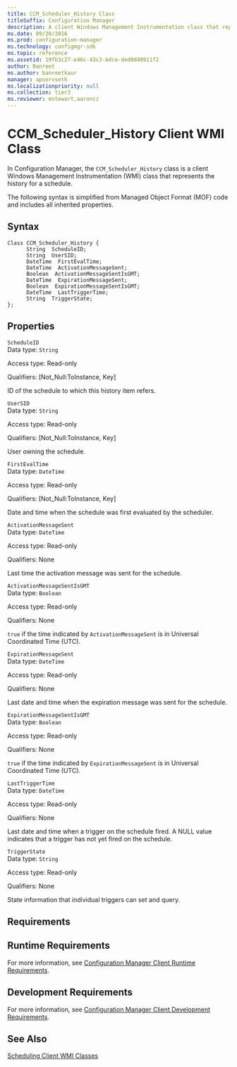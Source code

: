 ```yaml
---
title: CCM_Scheduler_History Class
titleSuffix: Configuration Manager
description: A client Windows Management Instrumentation class that represents the history for a schedule.
ms.date: 09/20/2016
ms.prod: configuration-manager
ms.technology: configmgr-sdk
ms.topic: reference
ms.assetid: 19fb3c27-e46c-43c3-bdce-ded0d40911f2
author: Banreet
ms.author: banreetkaur
manager: apoorvseth
ms.localizationpriority: null
ms.collection: tier3
ms.reviewer: mstewart,aaroncz 
---
```

# CCM_Scheduler_History Client WMI Class
In Configuration Manager, the `CCM_Scheduler_History` class is a client Windows Management Instrumentation (WMI) class that represents the history for a schedule.  

 The following syntax is simplified from Managed Object Format (MOF) code and includes all inherited properties.  

## Syntax  

```  
Class CCM_Scheduler_History {  
      String  ScheduleID;  
      String  UserSID;  
      DateTime  FirstEvalTime;  
      DateTime  ActivationMessageSent;  
      Boolean  ActivationMessageSentIsGMT;  
      DateTime  ExpirationMessageSent;  
      Boolean  ExpirationMessageSentIsGMT;     
      DateTime  LastTriggerTime;  
      String  TriggerState;  
};  
```  

## Properties  
 `ScheduleID`  
 Data type: `String`  

 Access type: Read-only  

 Qualifiers: [Not_Null:ToInstance, Key]  

 ID of the schedule to which this history item refers.  

 `UserSID`  
 Data type: `String`  

 Access type: Read-only  

 Qualifiers: [Not_Null:ToInstance, Key]  

 User owning the schedule.  

 `FirstEvalTime`  
 Data type: `DateTime`  

 Access type: Read-only  

 Qualifiers: [Not_Null:ToInstance, Key]  

 Date and time when the schedule was first evaluated by the scheduler.  

 `ActivationMessageSent`  
 Data type: `DateTime`  

 Access type: Read-only  

 Qualifiers: None  

 Last time the activation message was sent for the schedule.  

 `ActivationMessageSentIsGMT`  
 Data type: `Boolean`  

 Access type: Read-only  

 Qualifiers: None  

 `true` if the time indicated by `ActivationMessageSent` is in Universal Coordinated Time (UTC).  

 `ExpirationMessageSent`  
 Data type: `DateTime`  

 Access type: Read-only  

 Qualifiers: None  

 Last date and time when the expiration message was sent for the schedule.  

 `ExpirationMessageSentIsGMT`  
 Data type: `Boolean`  

 Access type: Read-only  

 Qualifiers: None  

 `true` if the time indicated by `ExpirationMessageSent` is in Universal Coordinated Time (UTC).  

 `LastTriggerTime`  
 Data type: `DateTime`  

 Access type: Read-only  

 Qualifiers: None  

 Last date and time when a trigger on the schedule fired. A NULL value indicates that a trigger has not yet fired on the schedule.  

 `TriggerState`  
 Data type: `String`  

 Access type: Read-only  

 Qualifiers: None  

 State information that individual triggers can set and query.  

## Requirements  

## Runtime Requirements  
 For more information, see [Configuration Manager Client Runtime Requirements](../../../../../develop/core/reqs/client-runtime-requirements.md).  

## Development Requirements  
 For more information, see [Configuration Manager Client Development Requirements](../../../../../develop/core/reqs/client-development-requirements.md).  

## See Also  
 [Scheduling Client WMI Classes](../../../../../develop/reference/core/clients/client-classes/scheduling-client-wmi-classes.md)
